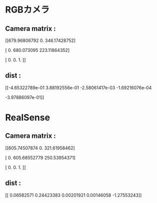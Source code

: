 # RGBカメラ 

## Camera matrix :  

  

[[679.96806792   0.         346.17428752] 

[  0.         680.073095   223.11864352] 

[  0.           0.           1.        ]] 

## dist :  

  

[[-4.65322789e-01  3.88192556e-01 -2.58061417e-03 -1.69216076e-04 

  -3.97886097e-01]] 

 

 

 

# RealSense 

## Camera matrix :  

  

[[605.74507874   0.         321.61958462] 

[  0.         605.68552779 250.53954371] 

[  0.           0.           1.        ]] 

## dist :  

  

[[ 0.06582571  0.24423383  0.00201921  0.00146058 -1.27553243]] 
